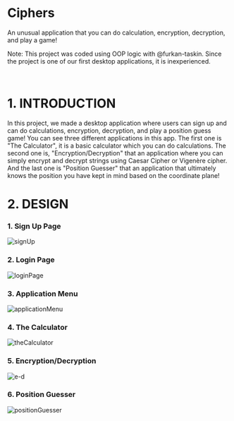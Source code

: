 # Ciphers
 An unusual application that you can do calculation, encryption, decryption, and play a game!


 
 Note: This project was coded using OOP logic with @furkan-taskin. Since the project is one of our first desktop applications, it is inexperienced.


 
# 1.	INTRODUCTION

In this project, we made a desktop application where users can sign up and can do calculations, encryption, decryption, and play a position guess game! You can see three different applications in this app. The first one is "The Calculator", it is a basic calculator which you can do calculations. The second one is, "Encryption/Decryption" that an application where you can simply encrypt and decrypt strings using Caesar Cipher or Vigenère cipher. And the last one is "Position Guesser" that an application that ultimately knows the position you have kept in mind based on the coordinate plane!



# 2.	DESIGN

### 1. Sign Up Page

![signUp](https://user-images.githubusercontent.com/93702923/140315245-444e2660-b9a4-4724-ac1d-b8654e95bab6.png)

### 2. Login Page

![loginPage](https://user-images.githubusercontent.com/93702923/140315258-2b427029-11b9-4804-8533-48b78cd3a109.png)

### 3. Application Menu

![applicationMenu](https://user-images.githubusercontent.com/93702923/140315271-e6e9f3c4-2e28-46af-b09e-fca0772467b7.png)

### 4. The Calculator

![theCalculator](https://user-images.githubusercontent.com/93702923/140315280-4116d199-7194-4916-99cb-9ee441bf45c7.png)

### 5. Encryption/Decryption

![e-d](https://user-images.githubusercontent.com/93702923/140315293-a40cf3c4-a30c-4272-978d-1242f8924dec.png)

### 6.  Position Guesser

![positionGuesser](https://user-images.githubusercontent.com/93702923/140315306-8e8eb986-47fd-482a-b573-ee94ce4ebe6d.png)

